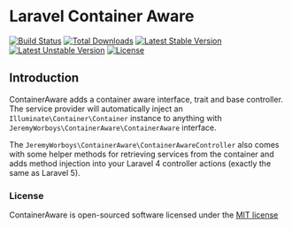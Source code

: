 # Laravel Container Aware

[![Build Status](https://travis-ci.org/jeremyworboys/containeraware.svg)](https://travis-ci.org/jeremyworboys/containeraware)
[![Total Downloads](https://poser.pugx.org/jeremyworboys/containeraware/downloads.svg)](https://packagist.org/packages/jeremyworboys/containeraware)
[![Latest Stable Version](https://poser.pugx.org/jeremyworboys/containeraware/v/stable.svg)](https://packagist.org/packages/jeremyworboys/containeraware)
[![Latest Unstable Version](https://poser.pugx.org/jeremyworboys/containeraware/v/unstable.svg)](https://packagist.org/packages/jeremyworboys/containeraware)
[![License](https://poser.pugx.org/jeremyworboys/containeraware/license.svg)](https://packagist.org/packages/jeremyworboys/containeraware)

## Introduction

ContainerAware adds a container aware interface, trait and base controller. The service provider will automatically inject an `Illuminate\Container\Container` instance to anything with `JeremyWorboys\ContainerAware\ContainerAware` interface.

The `JeremyWorboys\ContainerAware\ContainerAwareController` also comes with some helper methods for retrieving services from the container and adds method injection into your Laravel 4 controller actions (exactly the same as Laravel 5).

### License

ContainerAware is open-sourced software licensed under the [MIT license](http://opensource.org/licenses/MIT)
